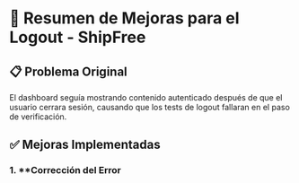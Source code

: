 # 🔧 Resumen de Mejoras para el Logout - ShipFree

## 📋 Problema Original

El dashboard seguía mostrando contenido autenticado después de que el usuario cerrara sesión, causando que los tests de logout fallaran en el paso de verificación.

## ✅ Mejoras Implementadas

### 1. **Corrección del Error
